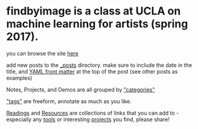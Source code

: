 # findbyimage is a class at UCLA on machine learning for artists (spring 2017).

you can browse the site [here](https://publicityreform.github.io/findbyimage)

add new posts to the [_posts](/_posts) directory. make sure to include the date in the title, and [YAML front matter](https://jekyllrb.com/docs/frontmatter/) at the top of the post (see other posts as examples)

Notes, Projects, and Demos are all grouped by ["categories"](https://publicityreform.github.io/findbyimage/categories/)

["tags"](https://publicityreform.github.io/findbyimage/tags/) are freeform, annotate as much as you like.

[Readings](/readings/README.md) and [Resources](resources.md) are collections of links that you can add to - especially any [tools](resources.md#tools--libraries--packages) or interesting [projects](resources.md#projects) you find, please share!




